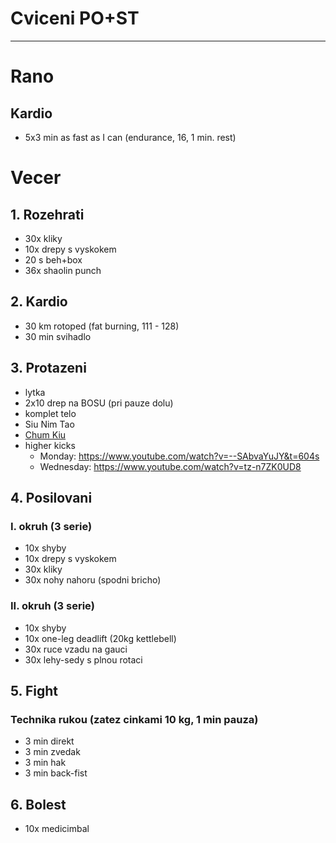 # Cviceni PO+ST
---
# Rano
## Kardio
* 5x3 min as fast as I can (endurance, 16, 1 min. rest)
# Vecer
## 1. Rozehrati
* 30x kliky
* 10x drepy s vyskokem
* 20 s beh+box
* 36x shaolin punch
## 2. Kardio
* 30 km rotoped (fat burning, 111 - 128)
* 30 min svihadlo
## 3. Protazeni
* lytka
* 2x10 drep na BOSU (pri pauze dolu)
* komplet telo
* Siu Nim Tao
* [Chum Kiu](https://www.youtube.com/watch?v=HwVTdukbUnQ)
* higher kicks
  - Monday: https://www.youtube.com/watch?v=--SAbvaYuJY&t=604s
  - Wednesday: https://www.youtube.com/watch?v=tz-n7ZK0UD8
## 4. Posilovani
### I. okruh (3 serie)
* 10x shyby
* 10x drepy s vyskokem
* 30x kliky
* 30x nohy nahoru (spodni bricho)
### II. okruh (3 serie)
* 10x shyby
* 10x one-leg deadlift (20kg kettlebell)
* 30x ruce vzadu na gauci
* 30x lehy-sedy s plnou rotaci
## 5. Fight
### Technika rukou (zatez cinkami 10 kg, 1 min pauza)
* 3 min direkt
* 3 min zvedak
* 3 min hak
* 3 min back-fist

## 6. Bolest
* 10x medicimbal
